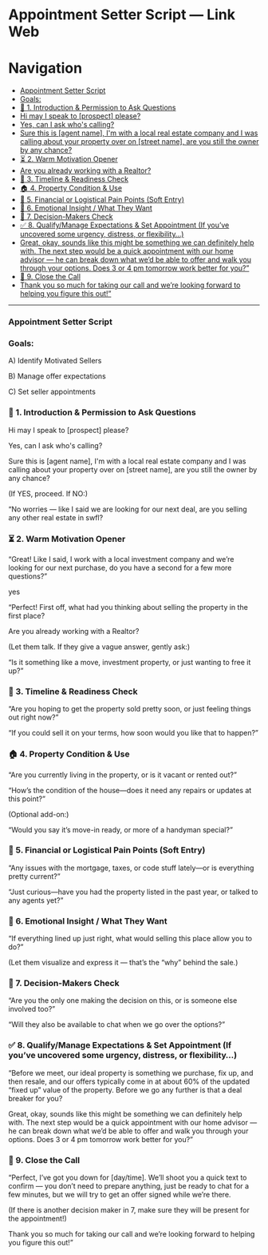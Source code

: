 # Appointment Setter Script — Link Web

# Navigation

- [Appointment Setter Script](#appointment-setter-script)
- [Goals:](#goals)
- [🧊 1. Introduction & Permission to Ask Questions](#1-introduction-permission-to-ask-questions)
- [Hi may I speak to [prospect] please?](#hi-may-i-speak-to-prospect-please)
- [Yes, can I ask who's calling?](#yes-can-i-ask-who-s-calling)
- [Sure this is [agent name], I'm with a local real estate company and I was calling about your property over on [street name], are you still the owner by any chance?](#sure-this-is-agent-name-i-m-with-a-local-real-estate-company-and-i-was-calling-about-your-property-over-on-street-name-are-you-still-the-owner-by-any-chance)
- [⏳ 2. Warm Motivation Opener](#2-warm-motivation-opener)
- [Are you already working with a Realtor?](#are-you-already-working-with-a-realtor)
- [📅 3. Timeline & Readiness Check](#3-timeline-readiness-check)
- [🏠 4. Property Condition & Use](#4-property-condition-use)
- [💸 5. Financial or Logistical Pain Points (Soft Entry)](#5-financial-or-logistical-pain-points-soft-entry)
- [🧠 6. Emotional Insight / What They Want](#6-emotional-insight-what-they-want)
- [👥 7. Decision-Makers Check](#7-decision-makers-check)
- [✅ 8. Qualify/Manage Expectations & Set Appointment (If you’ve uncovered some urgency, distress, or flexibility…)](#8-qualify-manage-expectations-set-appointment-if-you-ve-uncovered-some-urgency-distress-or-flexibility)
- [Great, okay, sounds like this might be something we can definitely help with. The next step would be a quick appointment with our home advisor — he can break down what we’d be able to offer and walk you through your options. Does 3 or 4 pm tomorrow work better for you?”](#great-okay-sounds-like-this-might-be-something-we-can-definitely-help-with-the-next-step-would-be-a-quick-appointment-with-our-home-advisor-he-can-break-down-what-we-d-be-able-to-offer-and-walk-you-through-your-options-does-3-or-4-pm-tomorrow-work-better-for-you)
- [📌 9. Close the Call](#9-close-the-call)
- [Thank you so much for taking our call and we’re looking forward to helping you figure this out!”](#thank-you-so-much-for-taking-our-call-and-we-re-looking-forward-to-helping-you-figure-this-out)

---
<a id="appointment-setter-script"></a>

### Appointment Setter Script

<a id="goals"></a>

### Goals:

<a id="a-identify-motivated-sellers"></a>

A) Identify Motivated Sellers

<a id="b-manage-offer-expectations"></a>

B) Manage offer expectations

<a id="c-set-seller-appointments"></a>

C) Set seller appointments

<a id="1-introduction-permission-to-ask-questions"></a>

### 🧊 1. Introduction & Permission to Ask Questions 

<a id="hi-may-i-speak-to-prospect-please"></a>

Hi may I speak to [prospect] please?

<a id="yes-can-i-ask-who-s-calling"></a>

Yes, can I ask who's calling?

<a id="sure-this-is-agent-name-i-m-with-a-local-real-estate-company-and-i-was-calling-about-your-property-over-on-street-name-are-you-still-the-owner-by-any-chance"></a>

Sure this is [agent name], I'm with a local real estate company and I was calling about your property over on [street name], are you still the owner by any chance? 

<a id="if-yes-proceed-if-no"></a>

(If YES, proceed. If NO:) 

<a id="no-worries-like-i-said-we-are-looking-for-our-next-deal-are-you-selling-any-other-real-estate-in-swfl"></a>

“No worries — like I said we are looking for our next deal, are you selling any other real estate in swfl?

<a id="2-warm-motivation-opener"></a>

### ⏳ 2. Warm Motivation Opener 

<a id="great-like-i-said-i-work-with-a-local-investment-company-and-we-re-looking-for-our-next-purchase-do-you-have-a-second-for-a-few-more-questions"></a>

“Great! Like I said, I work with a local investment company and we’re looking for our next purchase, do you have a second for a few more questions?”

<a id="yes"></a>

yes

<a id="perfect-first-off-what-had-you-thinking-about-selling-the-property-in-the-first-place"></a>

“Perfect! First off, what had you thinking about selling the property in the first place? 

<a id="are-you-already-working-with-a-realtor"></a>

Are you already working with a Realtor?

<a id="let-them-talk-if-they-give-a-vague-answer-gently-ask"></a>

(Let them talk. If they give a vague answer, gently ask:) 

<a id="is-it-something-like-a-move-investment-property-or-just-wanting-to-free-it-up"></a>

“Is it something like a move, investment property, or just wanting to free it up?” 

<a id="3-timeline-readiness-check"></a>

### 📅 3. Timeline & Readiness Check 

<a id="are-you-hoping-to-get-the-property-sold-pretty-soon-or-just-feeling-things-out-right-now"></a>

“Are you hoping to get the property sold pretty soon, or just feeling things out right now?” 

<a id="if-you-could-sell-it-on-your-terms-how-soon-would-you-like-that-to-happen"></a>

“If you could sell it on your terms, how soon would you like that to happen?” 

<a id="4-property-condition-use"></a>

### 🏠 4. Property Condition & Use 

<a id="are-you-currently-living-in-the-property-or-is-it-vacant-or-rented-out"></a>

“Are you currently living in the property, or is it vacant or rented out?” 

<a id="how-s-the-condition-of-the-house-does-it-need-any-repairs-or-updates-at-this-point"></a>

“How’s the condition of the house—does it need any repairs or updates at this point?” 

<a id="optional-add-on"></a>

(Optional add-on:) 

<a id="would-you-say-it-s-move-in-ready-or-more-of-a-handyman-special"></a>

“Would you say it’s move-in ready, or more of a handyman special?” 

<a id="5-financial-or-logistical-pain-points-soft-entry"></a>

### 💸 5. Financial or Logistical Pain Points (Soft Entry) 

<a id="any-issues-with-the-mortgage-taxes-or-code-stuff-lately-or-is-everything-pretty-current"></a>

“Any issues with the mortgage, taxes, or code stuff lately—or is everything pretty current?” 

<a id="just-curious-have-you-had-the-property-listed-in-the-past-year-or-talked-to-any-agents-yet"></a>

“Just curious—have you had the property listed in the past year, or talked to any agents yet?” 

<a id="6-emotional-insight-what-they-want"></a>

### 🧠 6. Emotional Insight / What They Want 

<a id="if-everything-lined-up-just-right-what-would-selling-this-place-allow-you-to-do"></a>

“If everything lined up just right, what would selling this place allow you to do?” 

<a id="let-them-visualize-and-express-it-that-s-the-why-behind-the-sale"></a>

(Let them visualize and express it — that’s the “why” behind the sale.) 

<a id="7-decision-makers-check"></a>

### 👥 7. Decision-Makers Check 

<a id="are-you-the-only-one-making-the-decision-on-this-or-is-someone-else-involved-too"></a>

“Are you the only one making the decision on this, or is someone else involved too?” 

<a id="will-they-also-be-available-to-chat-when-we-go-over-the-options"></a>

“Will they also be available to chat when we go over the options?” 

<a id="8-qualify-manage-expectations-set-appointment-if-you-ve-uncovered-some-urgency-distress-or-flexibility"></a>

### ✅ 8. Qualify/Manage Expectations & Set Appointment (If you’ve uncovered some urgency, distress, or flexibility…) 

<a id="before-we-meet-our-ideal-property-is-something-we-purchase-fix-up-and-then-resale-and-our-offers-typically-come-in-at-about-60-of-the-updated-fixed-up-value-of-the-property-before-we-go-any-further-is-that-a-deal-breaker-for-you"></a>

“Before we meet, our ideal property is something we purchase, fix up, and then resale, and our offers typically come in at about 60% of the updated “fixed up” value of the property. Before we go any further is that a deal breaker for you?

<a id="great-okay-sounds-like-this-might-be-something-we-can-definitely-help-with-the-next-step-would-be-a-quick-appointment-with-our-home-advisor-he-can-break-down-what-we-d-be-able-to-offer-and-walk-you-through-your-options-does-3-or-4-pm-tomorrow-work-better-for-you"></a>

Great, okay, sounds like this might be something we can definitely help with. The next step would be a quick appointment with our home advisor — he can break down what we’d be able to offer and walk you through your options. Does 3 or 4 pm tomorrow work better for you?”

<a id="9-close-the-call"></a>

### 📌 9. Close the Call 

<a id="perfect-i-ve-got-you-down-for-day-time-we-ll-shoot-you-a-quick-text-to-confirm-you-don-t-need-to-prepare-anything-just-be-ready-to-chat-for-a-few-minutes-but-we-will-try-to-get-an-offer-signed-while-we-re-there"></a>

“Perfect, I’ve got you down for [day/time]. We’ll shoot you a quick text to confirm — you don’t need to prepare anything, just be ready to chat for a few minutes, but we will try to get an offer signed while we’re there.

<a id="if-there-is-another-decision-maker-in-7-make-sure-they-will-be-present-for-the-appointment"></a>

(If there is another decision maker in 7, make sure they will be present for the appointment!)

<a id="thank-you-so-much-for-taking-our-call-and-we-re-looking-forward-to-helping-you-figure-this-out"></a>

Thank you so much for taking our call and we’re looking forward to helping you figure this out!”
